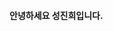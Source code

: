 

</br>
<b>안녕하세요 성진희입니다.</b></br>&nbsp;</br>
<!-- <p>🌱  </br>&nbsp; </p>
 <p>😄 </br>&nbsp;  </p>
 <p>⚡ </br>&nbsp;  </p>

**sjinicd/sjinicd** is a ✨ _special_ ✨ repository because its `README.md` (this file) appears on your GitHub profile.


Here are some ideas to get you started:

- 🔭 I’m currently working on ...
- 🌱 I’m currently learning ...
- 👯 I’m looking to collaborate on ...
- 🤔 I’m looking for help with ...
- 💬 Ask me about ...
- 📫 How to reach me: ...
- 😄 Pronouns: ...
- ⚡ Fun fact: ...
-->
 [![Anurag's github stats](https://github-readme-stats.vercel.app/api?sjinicd=sjinicd)](https://github.com/anuraghazra/github-readme-stats)
